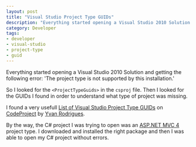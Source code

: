 ```yaml
---
layout: post
title: "Visual Studio Project Type GUIDs"
description: "Everything started opening a Visual Studio 2010 Solution and getting the following error: 'The project type is not supported by this installation.'"
category: Developer
tags:
- developer
- visual-studio
- project-type
- guid
---
```


Everything started opening a Visual Studio 2010 Solution and getting the following error: 'The project type is not supported by this installation.'

So I looked for the `<ProjectTypeGuids>` in the `csproj` file. Then I looked for the GUIDs I found in order to understand what type of project was missing.

I found a very usefull [List of Visual Studio Project Type GUIDs](http://www.codeproject.com/Reference/720512/List-of-Visual-Studio-Project-Type-GUIDs) on [CodeProject](http://www.codeproject.com/) by [Yvan Rodrigues](http://www.codeproject.com/Members/Yvan-Rodrigues).

By the way, the C# project I was trying to open was an [ASP.NET MVC 4](http://www.asp.net/mvc/mvc4) project type. I downloaded and installed the right package and then I was able to open my C# project without errors.
